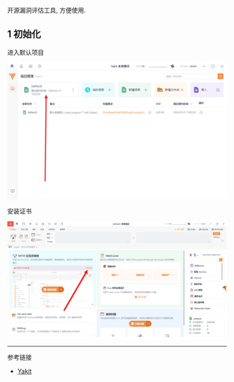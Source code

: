 开源漏洞评估工具, 方便使用.

## 1 初始化

进入默认项目

![进入默认项目](./../../../images/Yakit/%E8%BF%9B%E5%85%A5%E9%BB%98%E8%AE%A4%E9%A1%B9%E7%9B%AE.png)

安装证书

![安装证书](./../../../images/Yakit/%E5%AE%89%E8%A3%85%E8%AF%81%E4%B9%A6.png)

---

参考链接

- [Yakit](https://github.com/yaklang/yakit)
